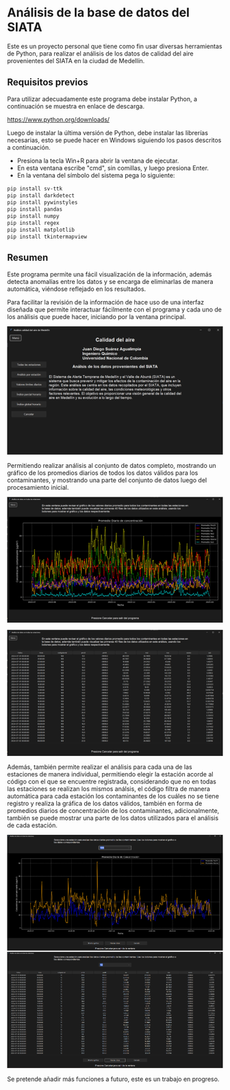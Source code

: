 # Análisis de la base de datos del SIATA

Este es un proyecto personal que tiene como fin usar diversas herramientas de Python, para realizar el análisis de los datos de calidad del aire provenientes del SIATA en la ciudad de Medellín.

## Requisitos previos

Para utilizar adecuadamente este programa debe instalar Python, a continuación se muestra en enlace de descarga.

https://www.python.org/downloads/

Luego de instalar la última versión de Python, debe instalar las librerías necesarias, esto se puede hacer en Windows siguiendo los pasos descritos a continuación.

- Presiona la tecla Win+R para abrir la ventana de ejecutar.
- En esta ventana escribe "cmd", sin comillas, y luego presiona Enter.
- En la ventana del símbolo del sistema pega lo siguiente:

```
pip install sv-ttk
pip install darkdetect
pip install pywinstyles
pip install pandas
pip install numpy
pip install regex
pip install matplotlib
pip install tkintermapview
```
## Resumen

Este programa permite una fácil visualización de la información, además detecta anomalías entre los datos y se encarga de eliminarlas de manera automática, viéndose reflejado en los resultados.

Para facilitar la revisión de la información de hace uso de una interfaz diseñada que permite interactuar fácilmente con el programa y cada uno de los análisis que puede hacer, iniciando por la ventana principal.

![Ventana Principal](https://github.com/Patatas1000/Analisis-Siata/blob/Patatas1000-patch-1/Calidad%20del%20aire/Proyecto/Images/MainWindow.png)

Permitiendo realizar análisis al conjunto de datos completo, mostrando un gráfico de los promedios diarios de todos los datos válidos para los contaminantes, y mostrando una parte del conjunto de datos luego del procesamiento inicial.

![Gráfico del conjunto de datos completo](https://github.com/Patatas1000/Analisis-Siata/blob/Patatas1000-patch-1/Calidad%20del%20aire/Proyecto/Images/GraphAll.png)

![Conjunto de datos](https://github.com/Patatas1000/Analisis-Siata/blob/Patatas1000-patch-1/Calidad%20del%20aire/Proyecto/Images/DataAll.png)

Además, también permite realizar el análisis para cada una de las estaciones de manera individual, permitiendo elegir la estación acorde al código con el que se encuentre registrada, considerando que no en todas las estaciones se realizan los mismos análsis, el código filtra de manera automática para cada estación los contaminantes de los cuáles no se tiene registro y realiza la gráfica de los datos válidos, también en forma de promedios diarios de concentración de los contaminantes, adicionalmente, también se puede mostrar una parte de los datos utilizados para el análisis de cada estación.

![Gráfico realizado para una estación particular del SIATA](https://github.com/Patatas1000/Analisis-Siata/blob/Patatas1000-patch-1/Calidad%20del%20aire/Proyecto/Images/GraphEst2.png)
![Conjunto de datos para una estación particular del SIATA](https://github.com/Patatas1000/Analisis-Siata/blob/Patatas1000-patch-1/Calidad%20del%20aire/Proyecto/Images/DataEst.png)

Se pretende añadir más funciones a futuro, este es un trabajo en progreso.


